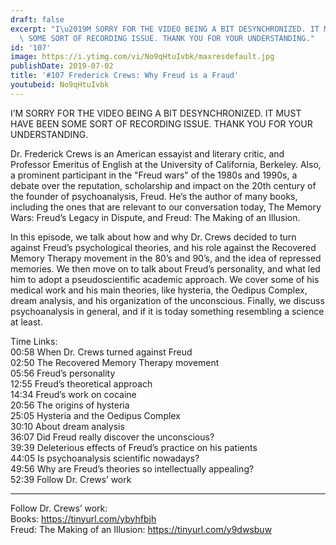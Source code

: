 ```yaml
---
draft: false
excerpt: "I\u2019M SORRY FOR THE VIDEO BEING A BIT DESYNCHRONIZED. IT MUST HAVE BEEN\
  \ SOME SORT OF RECORDING ISSUE. THANK YOU FOR YOUR UNDERSTANDING."
id: '107'
image: https://i.ytimg.com/vi/No9qHtuIvbk/maxresdefault.jpg
publishDate: 2019-07-02
title: '#107 Frederick Crews: Why Freud is a Fraud'
youtubeid: No9qHtuIvbk
---
```

I’M SORRY FOR THE VIDEO BEING A BIT DESYNCHRONIZED. IT MUST HAVE BEEN SOME SORT OF RECORDING ISSUE. THANK YOU FOR YOUR UNDERSTANDING.

Dr. Frederick Crews is an American essayist and literary critic, and Professor Emeritus of English at the University of California, Berkeley. Also, a prominent participant in the "Freud wars" of the 1980s and 1990s, a debate over the reputation, scholarship and impact on the 20th century of the founder of psychoanalysis, Freud. He’s the author of many books, including the ones that are relevant to our conversation today, The Memory Wars: Freud’s Legacy in Dispute, and Freud: The Making of an Illusion.

In this episode, we talk about how and why Dr. Crews decided to turn against Freud’s psychological theories, and his role against the Recovered Memory Therapy movement in the 80’s and 90’s, and the idea of repressed memories. We then move on to talk about Freud’s personality, and what led him to adopt a pseudoscientific academic approach. We cover some of his medical work and his main theories, like hysteria, the Oedipus Complex, dream analysis, and his organization of the unconscious. Finally, we discuss psychoanalysis in general, and if it is today something resembling a science at least. 

Time Links:  
00:58  When Dr. Crews turned against Freud  
02:50  The Recovered Memory Therapy movement                    
05:56  Freud’s personality              
12:55  Freud’s theoretical approach            
14:34  Freud’s work on cocaine           
20:56  The origins of hysteria   
25:05  Hysteria and the Oedipus Complex  
30:10  About dream analysis  
36:07  Did Freud really discover the unconscious?    
39:39  Deleterious effects of Freud’s practice on his patients  
44:05  Is psychoanalysis scientific nowadays?  
49:56  Why are Freud’s theories so intellectually appealing?  
52:39  Follow Dr. Crews’ work    

---

Follow Dr. Crews’ work:  
Books: https://tinyurl.com/ybyhfbjh  
Freud: The Making of an Illusion: https://tinyurl.com/y9dwsbuw

